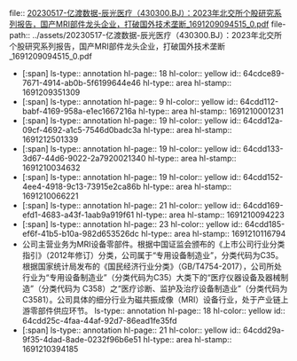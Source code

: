 file:: [20230517-亿渡数据-辰光医疗（430300.BJ）：2023年北交所个股研究系列报告，国产MRI部件龙头企业，打破国外技术垄断_1691209094515_0.pdf](../assets/20230517-亿渡数据-辰光医疗（430300.BJ）：2023年北交所个股研究系列报告，国产MRI部件龙头企业，打破国外技术垄断_1691209094515_0.pdf)
file-path:: ../assets/20230517-亿渡数据-辰光医疗（430300.BJ）：2023年北交所个股研究系列报告，国产MRI部件龙头企业，打破国外技术垄断_1691209094515_0.pdf

- [:span]
  ls-type:: annotation
  hl-page:: 18
  hl-color:: yellow
  id:: 64cdce89-7671-4914-ab0b-5f6199644e46
  hl-type:: area
  hl-stamp:: 1691209351309
- [:span]
  ls-type:: annotation
  hl-page:: 9
  hl-color:: yellow
  id:: 64cdd112-babf-4169-958a-e1ec1667216a
  hl-type:: area
  hl-stamp:: 1691210001231
- [:span]
  ls-type:: annotation
  hl-page:: 19
  hl-color:: yellow
  id:: 64cdd12a-09cf-4692-a1c5-7546d0badc3a
  hl-type:: area
  hl-stamp:: 1691212501339
- [:span]
  ls-type:: annotation
  hl-page:: 19
  hl-color:: yellow
  id:: 64cdd133-3d67-44d6-9022-2a7920021340
  hl-type:: area
  hl-stamp:: 1691210034632
- [:span]
  ls-type:: annotation
  hl-page:: 19
  hl-color:: yellow
  id:: 64cdd152-4ee4-4918-9c13-73915e2ca86b
  hl-type:: area
  hl-stamp:: 1691210066221
- [:span]
  ls-type:: annotation
  hl-page:: 21
  hl-color:: yellow
  id:: 64cdd169-efd1-4683-a43f-1aab9a919f61
  hl-type:: area
  hl-stamp:: 1691210094223
- [:span]
  ls-type:: annotation
  hl-page:: 23
  hl-color:: yellow
  id:: 64cdd185-ef6f-41b5-b10a-982d653526dc
  hl-type:: area
  hl-stamp:: 1691210116794
- 公司主营业务为MRI设备零部件。根据中国证监会颁布的《上市公司行业分类指引》（2012年修订）分类，公司属于“专用设备制造业”，分类代码为C35。根据国家统计局发布的《国民经济行业分类》（GB/T4754-2017），公司所处行业为“专用设备制造业”（分类代码为C35）大类下的“医疗仪器设备及器械制造”（分类代码为 C358）之“医疗诊断、监护及治疗设备制造业”（分类代码为C3581）。公司具体的细分行业为磁共振成像（MRI）设备行业，处于产业链上游零部件供应环节。
  ls-type:: annotation
  hl-page:: 18
  hl-color:: yellow
  id:: 64cdd25c-4faa-44af-92d7-86ead1fe35fd
- [:span]
  ls-type:: annotation
  hl-page:: 21
  hl-color:: yellow
  id:: 64cdd29a-9f35-4dad-8ade-0232f96b6e51
  hl-type:: area
  hl-stamp:: 1691210394185